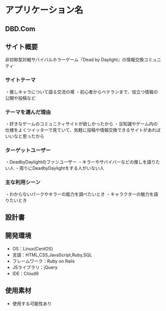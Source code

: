 # アプリケーション名
## DBD.Com

## サイト概要
非対称型対戦サバイバルホラーゲーム『Dead by Daylight』の情報交換コミュニティ

### サイトテーマ
・推しキャラについて語る交流の場
・初心者からベテランまで、役立つ情報の公開や投稿など

### テーマを選んだ理由
・好きなゲームのコミュニティサイトが欲しかったから
・豆知識やゲーム内の仕様をよくツイッターで見ていて、気軽に投稿や情報交換できるサイトがあればいいなと思ったから

### ターゲットユーザー
・DeadbyDaylightのファンユーザー
・キラーやサバイバーなどの推しを語りたい人
・周りにDeadbyDaylightをする人がいない人

### 主な利用シーン
・わからないパークやキラーの能力を調べたいとき
・キャラクターの魅力を語りたいとき

## 設計書


## 開発環境
- OS：Linux(CentOS)
- 言語：HTML,CSS,JavaScript,Ruby,SQL
- フレームワーク：Ruby on Rails
- JSライブラリ：jQuery
- IDE：Cloud9

## 使用素材
- 使用する可能性あり